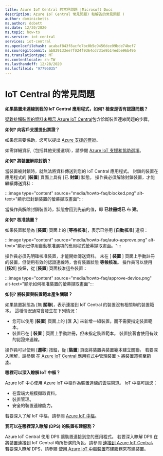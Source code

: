 ```yaml
---
title: Azure IoT Central 的常見問題 |Microsoft Docs
description: Azure IoT Central 常見問題) 和解答的常見問題 (
author: dominicbetts
ms.author: dobett
ms.date: 12/20/2020
ms.topic: how-to
ms.service: iot-central
services: iot-central
ms.openlocfilehash: acabaf843f8acfe7bc0b5e9456dee09bde74bef7
ms.sourcegitcommit: ab829133ee7f024f9364cd731e9b14edbe96b496
ms.translationtype: MT
ms.contentlocale: zh-TW
ms.lasthandoff: 12/28/2020
ms.locfileid: "97796035"
---
```

# <a name="frequently-asked-questions-for-iot-central"></a>IoT Central 的常見問題

**如果裝置未連線到我的 IoT Central 應用程式，如何? 檢查是否有認證問題？**

[疑難排解裝置的資料未顯示 Azure IoT Central](troubleshoot-connection.md)包含診斷裝置連線問題的步驟。

**如何? 向客戶支援提出票證？**

如果您需要協助，您可以提出 [Azure 支援的票證](https://portal.azure.com/#create/Microsoft.Support)。

如需詳細資訊（包括其他支援選項），請參閱 [Azure IoT 支援和協助選項](../../iot-fundamentals/iot-support-help.md)。

**如何? 將裝置解除封鎖？**

當裝置被封鎖時，就無法將資料傳送到您的 IoT Central 應用程式。 封鎖的裝置在應用程式的 [**裝置**] 頁面上具有 [已 **封鎖**] 狀態。 操作員必須解除封鎖裝置，才能繼續傳送資料：

:::image type="content" source="media/howto-faq/blocked.png" alt-text="顯示已封鎖裝置的螢幕擷取畫面":::

當操作員解除封鎖裝置時，狀態會回到先前的值，即 **已註冊或已** 布 **建**。

**如何? 核准裝置？**

如果裝置狀態為 [**裝置**] 頁面上的 [**等待核准**]，表示已停用 [**自動核准**] 選項：

:::image type="content" source="media/howto-faq/auto-approve.png" alt-text="顯示已停用自動核准選項的應用程式螢幕擷取畫面。":::

操作員必須先明確核准裝置，才能開始傳送資料。 未在 [ **裝置** ] 頁面上手動註冊的裝置，但使用有效的認證連線時，會有裝置狀態 **等候核准**。 操作員可以使用 [**核准**] 按鈕，從 [**裝置**] 頁面核准這些裝置：

:::image type="content" source="media/howto-faq/approve-device.png" alt-text="顯示如何核准裝置的螢幕擷取畫面":::

**如何? 將裝置與裝置範本產生關聯？**

如果裝置狀態為 [無 **關聯**]，表示連接到 IoT Central 的裝置沒有相關聯的裝置範本。 這種情況通常會發生在下列情況：

- 您可以使用 [**裝置**] 頁面上的 [匯 **入**] 來新增一組裝置，而不需要指定裝置範本。
- 裝置已在 [ **裝置** ] 頁面上手動註冊，但未指定裝置範本。 裝置接著會使用有效的認證來連線。  

操作員可以使用 [**遷移**] 按鈕，從 [**裝置**] 頁面將裝置與裝置範本建立關聯。 若要深入瞭解，請參閱 [在 Azure IoT Central 應用程式中管理裝置 > 將裝置遷移至範本](howto-manage-devices.md)。

**哪裡可以深入瞭解 IoT 中樞？**

Azure IoT 中心使用 Azure IoT 中樞作為裝置連線的雲端閘道。 IoT 中樞可讓您︰

- 在雲端大規模擷取資料。
- 裝置管理。
- 安全的裝置連線能力。

若要深入了解 IoT 中樞，請參閱 [Azure IoT 中樞](../../iot-hub/index.yml)。

**我可以在哪裡深入瞭解 (DPS) 的裝置布建服務？**

Azure IoT Central 使用 DPS 讓裝置連接到您的應用程式。 若要深入瞭解 DPS 在將裝置連接到 IoT Central 時所扮演的角色，請參閱 [連接到 Azure IoT Central](concepts-get-connected.md)。 若要深入瞭解 DPS，請參閱 [使用 Azure IoT 中樞裝置](../../iot-dps/about-iot-dps.md)布建服務來布建裝置。